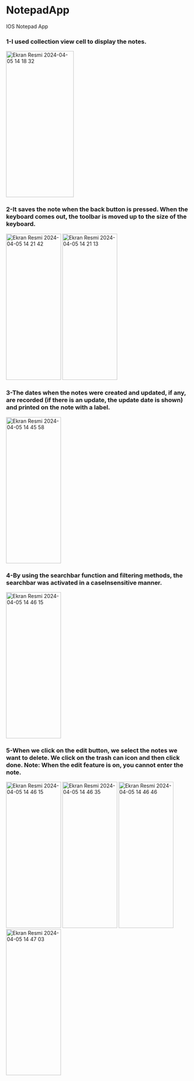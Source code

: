 # NotepadApp
 IOS Notepad App

 ### 1-I used collection view cell to display the notes.
<img width="185" height="400" alt="Ekran Resmi 2024-04-05 14 18 32" src="https://github.com/seymakayack/NotepadApp/assets/126356442/ff773e33-1cc6-4f06-b74b-9110ea56ab41">

 ### 2-It saves the note when the back button is pressed. When the keyboard comes out, the toolbar is moved up to the size of the keyboard.
<img width="150" height="400" alt="Ekran Resmi 2024-04-05 14 21 42" src="https://github.com/seymakayack/NotepadApp/assets/126356442/509d0c52-bbbd-44d8-af3d-cbf7a2d024db">
<img width="150" height="400" alt="Ekran Resmi 2024-04-05 14 21 13" src="https://github.com/seymakayack/NotepadApp/assets/126356442/024f354e-23d6-493e-9934-9cfad25f6504">

 ### 3-The dates when the notes were created and updated, if any, are recorded (if there is an update, the update date is shown) and printed on the note with a label.
<img width="150" height="400" alt="Ekran Resmi 2024-04-05 14 45 58" src="https://github.com/seymakayack/NotepadApp/assets/126356442/e30625fb-f8d8-4ffa-8f93-f827bc2466e9">

 ### 4-By using the searchbar function and filtering methods, the searchbar was activated in a caseInsensitive manner.
<img width="150" height="400" alt="Ekran Resmi 2024-04-05 14 46 15" src="https://github.com/seymakayack/NotepadApp/assets/126356442/11cc80fc-cde2-4afc-99f1-00de041a3181">

 ### 5-When we click on the edit button, we select the notes we want to delete. We click on the trash can icon and then click done. Note: When the edit feature is on, you cannot enter the note.
<img width="150" height="400" alt="Ekran Resmi 2024-04-05 14 46 15" src="https://github.com/seymakayack/NotepadApp/assets/126356442/c63320bc-777a-4cc6-acfa-46e07c63d5fb"> <img width="150" height="400" alt="Ekran Resmi 2024-04-05 14 46 35" src="https://github.com/seymakayack/NotepadApp/assets/126356442/4620cb0d-fb59-4867-bb54-8f42d3393f3a"> <img width="150" height="400" alt="Ekran Resmi 2024-04-05 14 46 46" src="https://github.com/seymakayack/NotepadApp/assets/126356442/074d9e1f-e27f-48a5-b283-66f87ff98864"> <img width="150" height="400" alt="Ekran Resmi 2024-04-05 14 47 03" src="https://github.com/seymakayack/NotepadApp/assets/126356442/503b8f04-62d9-4d42-b16a-619332d242e3">





